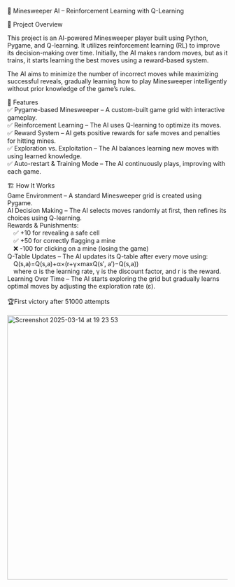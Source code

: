 🧠 Minesweeper AI – Reinforcement Learning with Q-Learning<br>

🎯 Project Overview<br>

This project is an AI-powered Minesweeper player built using Python, Pygame, and Q-learning. It utilizes reinforcement learning (RL) to improve its decision-making over time. Initially, the AI makes random moves, but as it trains, it starts learning the best moves using a reward-based system.<br>
 
The AI aims to minimize the number of incorrect moves while maximizing successful reveals, gradually learning how to play Minesweeper intelligently without prior knowledge of the game’s rules.<br>

🚀 Features<br>
✅ Pygame-based Minesweeper – A custom-built game grid with interactive gameplay.<br>
✅ Reinforcement Learning – The AI uses Q-learning to optimize its moves.<br>
✅ Reward System – AI gets positive rewards for safe moves and penalties for hitting mines.<br>
✅ Exploration vs. Exploitation – The AI balances learning new moves with using learned knowledge.<br>
✅ Auto-restart & Training Mode – The AI continuously plays, improving with each game.<br>

🏗️ How It Works<br>
Game Environment – A standard Minesweeper grid is created using Pygame.<br>
AI Decision Making – The AI selects moves randomly at first, then refines its choices using Q-learning.<br>
Rewards & Punishments:<br>
&emsp;✅ +10 for revealing a safe cell<br>
&emsp;✅ +50 for correctly flagging a mine<br>
&emsp;❌ -100 for clicking on a mine (losing the game)<br>
Q-Table Updates – The AI updates its Q-table after every move using:<br>
 &emsp;Q(s,a)=Q(s,a)+α×(r+γ×maxQ(s′, a′)−Q(s,a))<br>
 &emsp;where α is the learning rate, γ is the discount factor, and r is the reward.<br>
Learning Over Time – The AI starts exploring the grid but gradually learns optimal moves by adjusting the exploration rate (ε).<br>
<br>
🏆First victory after 51000 attempts<br><br>
<img width="604" alt="Screenshot 2025-03-14 at 19 23 53" src="https://github.com/user-attachments/assets/77429278-b1bf-42e7-9d12-cced75ad7174" />
